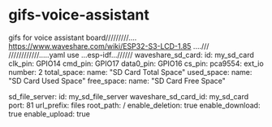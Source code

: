 # gifs-voice-assistant
gifs for voice assistant
board/////////.... https://www.waveshare.com/wiki/ESP32-S3-LCD-1.85 ....///
 ////////////.....yaml use ...esp-idf...//////
 waveshare_sd_card:
  id: my_sd_card
  clk_pin: GPIO14
  cmd_pin: GPIO17
  data0_pin: GPIO16
  cs_pin:
    pca9554: ext_io
    number: 2
  total_space:
    name: "SD Card Total Space"
  used_space:
    name: "SD Card Used Space"
  free_space:
    name: "SD Card Free Space"

sd_file_server:
  id: my_sd_file_server
  waveshare_sd_card_id: my_sd_card
  port: 81
  url_prefix: files
  root_path: /
  enable_deletion: true
  enable_download: true
  enable_upload: true
